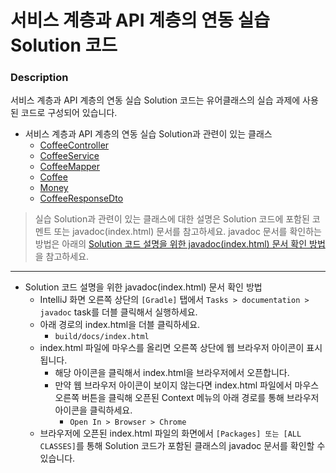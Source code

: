 # 서비스 계층과 API 계층의 연동 실습 Solution 코드

### Description
서비스 계층과 API 계층의 연동 실습 Solution 코드는 유어클래스의 실습 과제에 사용된 코드로 구성되어 있습니다.
* 서비스 계층과 API 계층의 연동 실습 Solution과 관련이 있는 클래스
  * [CoffeeController](https://github.com/codestates-seb/be-solution-mapper/blob/a60e492de8a6afaa8826cd13ae232ab184663716/src/main/java/com/codestates/coffee/controller/CoffeeController.java)
  * [CoffeeService](https://github.com/codestates-seb/be-solution-mapper/blob/a60e492de8a6afaa8826cd13ae232ab184663716/src/main/java/com/codestates/coffee/service/CoffeeService.java)
  * [CoffeeMapper](https://github.com/codestates-seb/be-solution-mapper/blob/a60e492de8a6afaa8826cd13ae232ab184663716/src/main/java/com/codestates/coffee/mapper/CoffeeMapper.java)
  * [Coffee](https://github.com/codestates-seb/be-solution-mapper/blob/a60e492de8a6afaa8826cd13ae232ab184663716/src/main/java/com/codestates/coffee/entity/Coffee.java)
  * [Money](https://github.com/codestates-seb/be-solution-mapper/blob/a60e492de8a6afaa8826cd13ae232ab184663716/src/main/java/com/codestates/values/Money.java)
  * [CoffeeResponseDto]()
  
> 실습 Solution과 관련이 있는 클래스에 대한 설명은 Solution 코드에 포함된 코멘트 또는 javadoc(index.html) 문서를 참고하세요.
> javadoc 문서를 확인하는 방법은 아래의 [Solution 코드 설명을 위한 javadoc(index.html) 문서 확인 방법]()을 참고하세요.

---

* Solution 코드 설명을 위한 javadoc(index.html) 문서 확인 방법
  * IntelliJ 화면 오른쪽 상단의 `[Gradle]` 탭에서 `Tasks > documentation > javadoc` task를 더블 클릭해서 실행하세요.
  * 아래 경로의 index.html을 더블 클릭하세요.
    * `build/docs/index.html`
  * index.html 파일에 마우스를 올리면 오른쪽 상단에 웹 브라우저 아이콘이 표시됩니다.
    * 해당 아이콘을 클릭해서 index.html을 브라우저에서 오픈합니다.
    * 만약 웹 브라우저 아이콘이 보이지 않는다면 index.html 파일에서 마우스 오른쪽 버튼을 클릭해 오픈된 Context 메뉴의 아래 경로를 통해 브라우저 아이콘을 클릭하세요.
      * `Open In > Browser > Chrome`
  * 브라우저에 오픈된 index.html 파일의 화면에서 `[Packages] 또는 [ALL CLASSES]`를 통해 Solution 코드가 포함된 클래스의 javadoc 문서를 확인할 수 있습니다.
